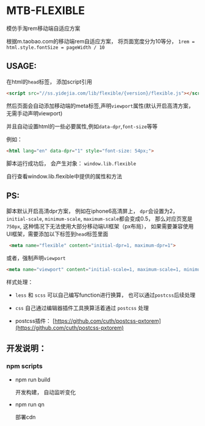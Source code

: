 # MTB-FLEXIBLE

模仿手淘rem移动端自适应方案

根据m.taobao.com的移动端rem自适应方案， 将页面宽度分为10等分， `1rem = html.style.fontSize = pageWidth / 10`

## USAGE:

在html的`head`标签， 添加script引用

```html
<script src="//ss.yidejia.com/lib/flexible/{version}/flexible.js"></script>
```

然后页面会自动添加移动端的meta标签,声明`viewport`属性(默认开启高清方案， 无需手动声明viewport)

并且自动设置html的一些必要属性,例如`data-dpr`,`font-size`等等

例如：
```html
<html lang="en" data-dpr="1" style="font-size: 54px;">
```

脚本运行成功后， 会产生对象： `window.lib.flexible`

自行查看window.lib.flexible中提供的属性和方法


## PS:

脚本默认开启高清dpr方案， 例如在iphone6高清屏上， `dpr`会设置为2， `initial-scale`, `minimum-scale`, `maximum-scale`都会变成0.5， 那么对应页宽是`750px`, 这种情况下无法使用大部分移动端UI框架（px布局），
如果需要兼容使用UI框架，需要添加以下标签到`head`标签里面

```html
 <meta name="flexible" content="initial-dpr=1, maximum-dpr=1">
```

或者，强制声明`viewport`

```html
<meta name="viewport" content="initial-scale=1, maximum-scale=1, minimum-sacle=1, user-scalable=no">
```


样式处理：
- `less` 和 `scss` 可以自己编写function进行换算， 也可以通过`postcss`后续处理

- `css` 自己通过编辑器插件工具换算活着通过 `postcss` 处理

- postcss插件： [https://github.com/cuth/postcss-pxtorem](https://github.com/cuth/postcss-pxtorem)

## 开发说明：

### npm scripts

- npm run build

  开发构建， 自动监听变化

- npm run qn

  部署cdn
